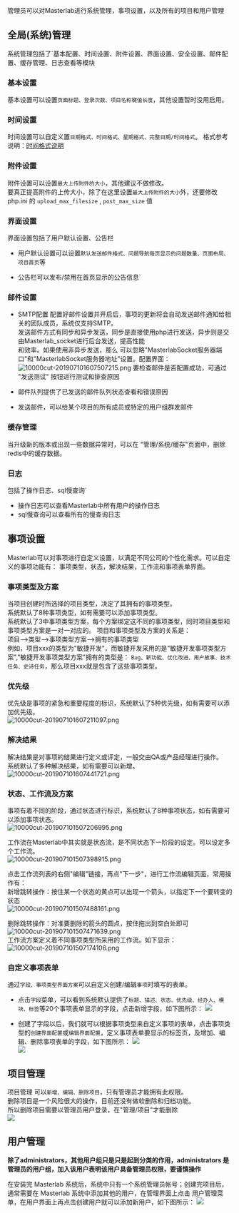 

 管理员可以对Masterlab进行系统管理，事项设置，以及所有的项目和用户管理  
 
## 全局(系统)管理
  系统管理包括了`基本配置、时间设置、附件设置、界面设置、安全设置、邮件配置、缓存管理、日志查看等模块
  
  ### 基本设置
  基本设置可以设置`页面标题、登录次数、项目名称键值长度`，其他设置暂时没用启用。
  
  ### 时间设置
  时间设置可以自定义置`日期格式、时间格式、星期格式、完整日期/时间格式`。
  格式参考说明：[时间格式说明](./help.php?md=date_format "时间格式说明")  

  ### 附件设置
  附件设置可以设置`最大上传附件的大小`，其他建议不做修改。  
  要真正提高附件的上传大小，除了在这里设置`最大上传附件的大小`外，还要修改php.ini 的 `upload_max_filesize` , `post_max_size` 值

  ### 界面设置
  界面设置包括了用户默认设置、公告栏
  - 用户默认设置可以设置`默认发送邮件格式、问题导航每页显示的问题数量、页面布局、项目首页`等 

  - 公告栏可以发布/禁用在首页显示的公告信息`

  ### 邮件设置
  - SMTP配置
  配置好邮件设置并开启后，事项的更新将会自动发送邮件通知给相关的团队成员，系统仅支持SMTP。  
  发送邮件方式有同步和异步发送，同步是直接使用php进行发送，异步则是交由Masterlab_socket进行后台发送，提高性能  
  和效率。如果使用非异步发送，那么 可以忽略"MasterlabSocket服务器端口"和"MasterlabSocket服务器地址"设置。配置界面：  
  ![10000cut-201907101607507215.png](http://pm.masterlab.vip/attachment/image/20190710/10000cut-201907101607507215.png "邮件设置")
  要检查邮件是否配置成功，可通过 "发送测试" 按钮进行测试和排查原因  

 - 邮件队列提供了已发送的邮件队列状态查看和错误原因  
 - 发送邮件，可以给某个项目的所有成员或特定的用户组群发邮件  
 
  ### 缓存管理
  当升级新的版本或出现一些数据异常时，可以在 "管理/系统/缓存"页面中，删除redis中的缓存数据。 

  ### 日志
  包括了操作日志、sql慢查询`
  - 操作日志可以查看Masterlab中所有用户的操作日志  
  - sql慢查询可以查看所有的慢查询日志  

## 事项设置
  Masterlab可以对事项进行自定义设置，以满足不同公司的个性化需求。可以自定义的事项功能有：
  事项类型，状态，解决结果，工作流和事项表单界面。
  
### 事项类型及方案
  当项目创建时所选择的项目类型，决定了其拥有的事项类型。  
  系统默认了8种事项类型，如有需要可以添加事项类型。  
  系统默认了3中事项类型方案，每个方案绑定这不同的事项类型，同时项目类型和事项类型方案是一对一对应的。
  项目和事项类型及方案的关系是：  
     项目-->类型-->事项类型方案-->拥有的事项类型  
    例如，项目xxx的类型为"敏捷开发"，而敏捷开发采用的是"敏捷开发事项类型方案","敏捷开发事项类型方案"拥有的类型是：
    `Bug、新功能、优化改进、用户故事、技术任务、史诗任务`，那么项目xxx就是包含了这些事项类型。

### 优先级
  优先级是事项的紧急和重要程度的标识，系统默认了5种优先级，如有需要可以添加优先级。  
  ![10000cut-201907101607211097.png](http://pm.masterlab.vip/attachment/image/20190710/10000cut-201907101607211097.png "优先级")  
  
### 解决结果
  解决结果是对事项的结果进行定义或评定，一般交由QA或产品经理进行操作。  
  系统默认了多种解决结果，如有需要可以新增。  
  ![10000cut-201907101607441721.png](http://pm.masterlab.vip/attachment/image/20190710/10000cut-201907101607441721.png "解决结果")

### 状态、工作流及方案
   事项有着不同的阶段，通过状态进行标识，系统默认了8种事项状态，如有需要可以添加事项状态。  
   ![10000cut-201907101507206995.png](http://pm.masterlab.vip/attachment/image/20190710/10000cut-201907101507206995.png "状态列表")  
   
   工作流在Masterlab中其实就是状态流，是不同状态下一阶段的设定。可以设定多个工作流。  
   ![10000cut-201907101507398915.png](http://pm.masterlab.vip/attachment/image/20190710/10000cut-201907101507398915.png "工作流列表")  
   
   点击工作流列表的右侧"编辑"链接，再点"下一步"，进行工作流编辑页面，常用操作有：  
   新增跳转操作：按住某一个状态的黄点可以出现一个箭头，以指定下一个要转变的状态  
   ![10000cut-201907101507488161.png](http://pm.masterlab.vip/attachment/image/20190710/10000cut-201907101507488161.png "新增跳转")  
   
   删除跳转操作：对准要删除的箭头的圆点，按住拖出到空白处即可  
   ![10000cut-201907101507471639.png](http://pm.masterlab.vip/attachment/image/20190710/10000cut-201907101507471639.png "删除跳转")  
   工作流方案定义着不同事项类型所采用的工作流。如下显示：   
   ![10000cut-201907101507174106.png](http://pm.masterlab.vip/attachment/image/20190710/10000cut-201907101507174106.png "工作流方案")  
 

### 自定义事项表单
通过`字段、事项类型界面方案`可以自定义创建/编辑`事项`时填写的表单。

- 点击`字段`菜单，可以看到系统默认提供了`标题、描述、状态、优先级、经办人、模块、标签`等20个事项表单显示的字段，点击新增字段，如下图所示：
![](http://www.masterlab.vip/docs/images/issue_14.png)  

- 创建了字段以后，我们就可以根据事项类型来自定义事项的表单，点击事项类型的`创建界面配置`或`编辑界面配置`，定义事项表单要显示的标签页，及增加、编辑、删除事项表单的字段，如下图所示：
![](http://www.masterlab.vip/docs/images/issue_15.png)  
![](http://www.masterlab.vip/docs/images/issue_23.png)  

## 项目管理 
项目管理 可以`新增、编辑、删除项目`，只有管理员才能拥有此权限。  
删除项目是一个风险很大的操作，目前还没有做软删除和归档功能。  
所以删除项目需要以管理员用户登录，在"管理/项目"才能删除  
![](http://www.masterlab.vip/docs/images/setting_16.png)  

## 用户管理
  **除了administrators，其他用户组只是只是起到分类的作用，administrators 是管理员的用户组，加入该用户表明该用户具备管理员权限，要谨慎操作**

  在安装完 Masterlab 系统后，系统中只有一个系统管理员帐号；创建完项目后，通常需要在 Masterlab 系统中添加其他的用户，在管理界面上点击 用户管理菜单，在用户界面上再点击创建用户就可以添加新用户，如下图所示：
![](http://www.masterlab.vip/docs/images/users_02.png)  

